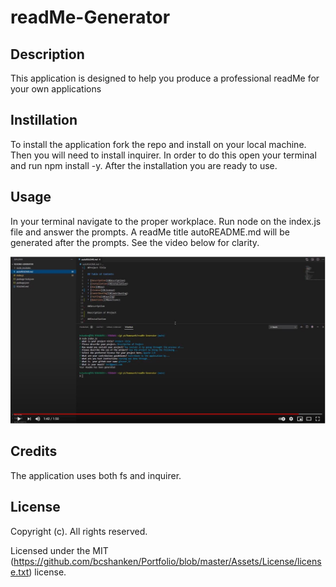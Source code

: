 # readMe-Generator

## Description

This application is designed to help you produce a professional readMe for your own applications

## Instillation

To install the application fork the repo and install on your local machine. Then you will need to install inquirer. In order to do this open your terminal and run npm install -y. After the installation  you are ready to use.

## Usage

In your terminal navigate to the proper workplace. Run node on the index.js file and answer the prompts. A readMe title autoREADME.md will be generated after the prompts. See the video below for clarity. 

<a href="https://youtu.be/2GhNGHBdDvk
" target="_blank"><img src="https://github.com/bcshanken/readMe-Generator/blob/main/imgs/videoImg.JPG?raw=true)" 
alt="IMAGE ALT TEXT HERE" /></a>



## Credits

The application uses both fs and inquirer. 

## License
Copyright (c). All rights reserved.

Licensed under the MIT (https://github.com/bcshanken/Portfolio/blob/master/Assets/License/license.txt) license.